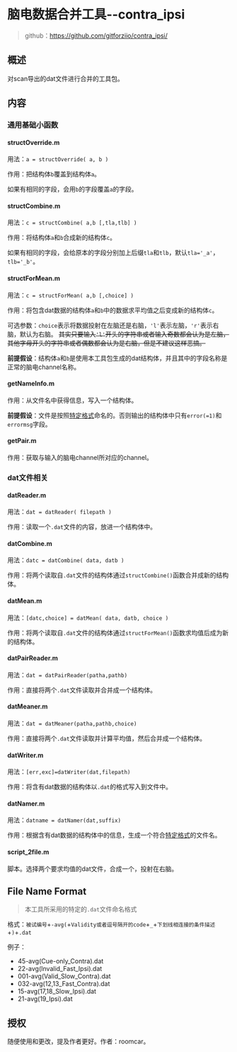 # 脑电数据合并工具--contra_ipsi


> github：<https://github.com/gitforziio/contra_ipsi/>


## 概述

对scan导出的dat文件进行合并的工具包。


## 内容

### 通用基础小函数

#### structOverride.m

用法：`a = structOverride( a, b )`

作用：把结构体`b`覆盖到结构体`a`。

如果有相同的字段，会用`b`的字段覆盖`a`的字段。

#### structCombine.m

用法：`c = structCombine( a,b [,tla,tlb] )`

作用：将结构体`a`和`b`合成新的结构体`c`。

如果有相同的字段，会给原本的字段分别加上后缀`tla`和`tlb`，默认`tla='_a'`，`tlb='_b'`。

#### structForMean.m

用法：`c = structForMean( a,b [,choice] )`

作用：将包含dat数据的结构体`a`和`b`中的数据求平均值之后变成新的结构体`c`。

可选参数：`choice`表示将数据投射在左脑还是右脑，`'l'`表示左脑，`'r'`表示右脑，默认为右脑。
~~其实只要输入`'l'`开头的字符串或者输入奇数都会认为是左脑，其他字母开头的字符串或者偶数都会认为是右脑，但是不建议这样恶搞。~~

**前提假设**：结构体`a`和`b`是使用本工具包生成的dat结构体，并且其中的字段名称是正常的脑电channel名称。

#### getNameInfo.m

作用：从文件名中获得信息，写入一个结构体。

**前提假设**：文件是按照[特定格式](#file-name-format)命名的。否则输出的结构体中只有`error(=1)`和`errormsg`字段。

#### getPair.m

作用：获取与输入的脑电channel所对应的channel。


### dat文件相关

#### datReader.m

用法：`dat = datReader( filepath )`

作用：读取一个`.dat`文件的内容，放进一个结构体中。

#### datCombine.m

用法：`datc = datCombine( data, datb )`

作用：将两个读取自`.dat`文件的结构体通过`structCombine()`函数合并成新的结构体。

#### datMean.m

用法：`[datc,choice] = datMean( data, datb, choice )`

作用：将两个读取自`.dat`文件的结构体通过`structForMean()`函数求均值后成为新的结构体。

#### datPairReader.m

用法：`dat = datPairReader(patha,pathb)`

作用：直接将两个`.dat`文件读取并合并成一个结构体。

#### datMeaner.m

用法：`dat = datMeaner(patha,pathb,choice)`

作用：直接将两个`.dat`文件读取并计算平均值，然后合并成一个结构体。


#### datWriter.m

用法：`[err,exc]=datWriter(dat,filepath)`

作用：将含有dat数据的结构体以`.dat`的格式写入到文件中。

#### datNamer.m

用法：`datname = datNamer(dat,suffix)`

作用：根据含有dat数据的结构体中的信息，生成一个符合[特定格式](#file-name-format)的文件名。

#### script_2file.m

脚本。选择两个要求均值的dat文件，合成一个，投射在右脑。



## File Name Format
> 本工具所采用的特定的`.dat`文件命名格式

格式：`被试编号`+`-avg(`+`Validity或者逗号隔开的code`+`_`+`下划线相连接的条件描述`+`)`+`.dat`

例子：

- 45-avg(Cue-only_Contra).dat
- 22-avg(Invalid_Fast_Ipsi).dat
- 001-avg(Valid_Slow_Contra).dat
- 032-avg(12,13_Fast_Contra).dat
- 15-avg(17,18_Slow_Ipsi).dat
- 21-avg(19_Ipsi).dat


## 授权

随便使用和更改，提及作者更好。作者：roomcar。




